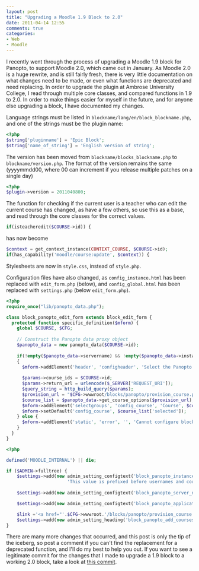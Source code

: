 ```yaml
---
layout: post
title: "Upgrading a Moodle 1.9 Block to 2.0"
date: 2011-04-14 12:55
comments: true
categories: 
- Web
- Moodle
---
```

I recently went through the process of upgrading a Moodle 1.9 block for Panopto, to support Moodle 2.0, which came out in January. As Moodle 2.0 is a huge rewrite, and is still fairly fresh, there is very little documentation on what changes need to be made, or even what functions are deprecated and need replacing. In order to upgrade the plugin at Ambrose University College, I read through multiple core classes, and compared functions in 1.9 to 2.0. In order to make things easier for myself in the future, and for anyone else upgrading a block, I have documented my changes.

Language strings must be listed in `blockname/lang/en/block_blockname.php`, and one of the strings must be the plugin name:

``` php blockname/lang/en/block_blockname.php
<?php
$string['pluginname'] = 'Epic Block';
$string['name_of_string'] = 'English version of string';
```

The version has been moved from `blockname/blocks_blockname.php` to `blockname/version.php`. The format of the version remains the same (yyyymmdd00, where 00 can increment if you release multiple patches on a single day)

``` php blockname/version.php
<?php
$plugin->version = 2011040800;
```

The function for checking if the current user is a teacher who can edit the current course has changed, as have a few others, so use this as a base, and read through the core classes for the correct values.

``` php 
if(isteacheredit($COURSE->id)) {
```

has now become

``` php 
$context = get_context_instance(CONTEXT_COURSE, $COURSE->id);
if(has_capability('moodle/course:update', $context)) {
```

Stylesheets are now in `style.css`, instead of `style.php`.

Configuration files have also changed, as `config_instance.html` has been replaced with `edit_form.php` (below), and `config_global.html` has been replaced with `settings.php` (below `edit_form.php`).

``` php edit_form.php
<?php
require_once("lib/panopto_data.php");

class block_panopto_edit_form extends block_edit_form {
  protected function specific_definition($mform) {
    global $COURSE, $CFG;
    
    // Construct the Panopto data proxy object
    $panopto_data = new panopto_data($COURSE->id);
    
    if(!empty($panopto_data->servername) && !empty($panopto_data->instancename) && !empty($panopto_data->applicationkey))
    {
      $mform->addElement('header', 'configheader', 'Select the Panopto CourseCast course to display in this block.');
  
      $params->course_ids = $COURSE->id;
      $params->return_url = urlencode($_SERVER['REQUEST_URI']);
      $query_string = http_build_query($params);
      $provision_url = "$CFG->wwwroot/blocks/panopto/provision_course.php?" . $query_string;
      $course_list = $panopto_data->get_course_options($provision_url);
      $mform->addElement('selectgroups', 'config_course', 'Course', $course_list['courses']);
      $mform->setDefault('config_course', $course_list['selected']);
    } else {
      $mform->addElement('static', 'error', '', 'Cannot configure block instance: Global configuration incomplete. Please contact your system administrator.');
    }
  }
}
```

``` php settings.php
<?php

defined('MOODLE_INTERNAL') || die;

if ($ADMIN->fulltree) {
    $settings->add(new admin_setting_configtext('block_panopto_instance_name', 'Moodle Instance Name',
                       'This value is prefixed before usernames and course-names in Panopto.', 'moodle', PARAM_TEXT));
    
    $settings->add(new admin_setting_configtext('block_panopto_server_name', 'Panopto Server Hostname', '', '', PARAM_TEXT));

    $settings->add(new admin_setting_configtext('block_panopto_application_key', 'Application Key', '', '', PARAM_TEXT));

    $link ='<a href="'.$CFG->wwwroot.'/blocks/panopto/provision_course.php">Add Moodle courses to Panopto CourseCast</a>';
    $settings->add(new admin_setting_heading('block_panopto_add_courses', '', $link));
}
```

There are many more changes that occurred, and this post is only the tip of the iceberg, so post a comment if you can't find the replacement for a deprecated function, and I'll do my best to help you out. If you want to see a legitimate commit for the changes that I made to upgrade a 1.9 block to a working 2.0 block, take a look at [this commit](https://github.com/SpenserJ/Moodle2-Panopto/commit/ca893577b7d34adbeca6e95f5fe2f54194d488a3).
